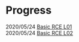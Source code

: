 Progress
=========
2020/05/24 [Basic RCE L01](https://github.com/presentnine/Wargame/blob/master/CodeEngn/Basic%20RCE/Level%2001/README.md)  
2020/05/24 [Basic RCE L02](https://github.com/presentnine/Wargame/blob/master/CodeEngn/Basic%20RCE/Level%2002/README.md)
